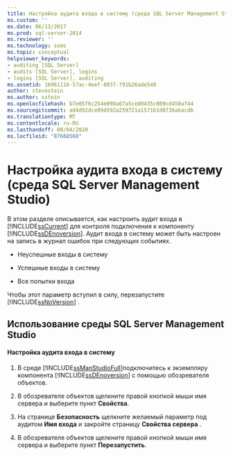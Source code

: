 ```yaml
---
title: Настройка аудита входа в систему (среда SQL Server Management Studio) | Документация Майкрософт
ms.custom: ''
ms.date: 06/13/2017
ms.prod: sql-server-2014
ms.reviewer: ''
ms.technology: ssms
ms.topic: conceptual
helpviewer_keywords:
- auditing [SQL Server]
- audits [SQL Server], logins
- logins [SQL Server], auditing
ms.assetid: 16961116-57ac-4eef-8037-791b26ade548
author: stevestein
ms.author: sstein
ms.openlocfilehash: b7e05f6c254e098a67a5ce00435c009cd450af44
ms.sourcegitcommit: ad4d92dce894592a259721a1571b1d8736abacdb
ms.translationtype: MT
ms.contentlocale: ru-RU
ms.lasthandoff: 08/04/2020
ms.locfileid: "87668568"
---
```

# <a name="configure-login-auditing-sql-server-management-studio"></a>Настройка аудита входа в систему (среда SQL Server Management Studio)
  В этом разделе описывается, как настроить аудит входа в [!INCLUDE[ssCurrent](../includes/sscurrent-md.md)] для контроля подключения к компоненту [!INCLUDE[ssDEnoversion](../includes/ssdenoversion-md.md)]. Аудит входа в систему может быть настроен на запись в журнал ошибок при следующих событиях.  
  
-   Неуспешные входы в систему  
  
-   Успешные входы в систему  
  
-   Все попытки входа  
  
 Чтобы этот параметр вступил в силу, перезапустите [!INCLUDE[ssNoVersion](../includes/ssnoversion-md.md)] .  
  
##  <a name="using-sql-server-management-studio"></a><a name="SSMSProcedure"></a> Использование среды SQL Server Management Studio  
  
#### <a name="to-configure-login-auditing"></a>Настройка аудита входа в систему  
  
1.  В среде [!INCLUDE[ssManStudioFull](../includes/ssmanstudiofull-md.md)]подключитесь к экземпляру компонента [!INCLUDE[ssDEnoversion](../includes/ssdenoversion-md.md)] с помощью обозревателя объектов.  
  
2.  В обозревателе объектов щелкните правой кнопкой мыши имя сервера и выберите пункт **Свойства**.  
  
3.  На странице **Безопасность** щелкните желаемый параметр под аудитом **Имя входа** и закройте страницу **Свойства сервера** .  
  
4.  В обозревателе объектов щелкните правой кнопкой мыши имя сервера и выберите пункт **Перезапустить**.  
  
  
